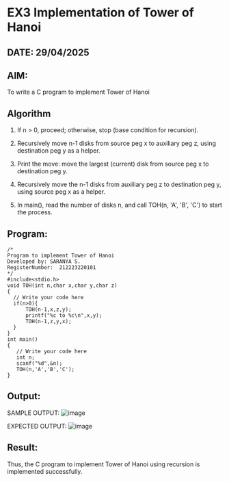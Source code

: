 # EX3 Implementation of Tower of Hanoi
## DATE: 29/04/2025
## AIM:
To write a C program to implement Tower of Hanoi

## Algorithm

1. If n > 0, proceed; otherwise, stop (base condition for recursion).

2. Recursively move n-1 disks from source peg x to auxiliary peg z, using destination peg y as a helper.

3. Print the move: move the largest (current) disk from source peg x to destination peg y.

4. Recursively move the n-1 disks from auxiliary peg z to destination peg y, using source peg x as a helper.

5. In main(), read the number of disks n, and call TOH(n, 'A', 'B', 'C') to start the process.

## Program:
```
/*
Program to implement Tower of Hanoi
Developed by: SARANYA S.
RegisterNumber:  212223220101
*/
#include<stdio.h>
void TOH(int n,char x,char y,char z)
{
  // Write your code here 
  if(n>0){
      TOH(n-1,x,z,y);
      printf("%c to %c\n",x,y);
      TOH(n-1,z,y,x);
  }
}
int main()
{
   // Write your code here 
   int n;
   scanf("%d",&n);
   TOH(n,'A','B','C');
}
```

## Output:

SAMPLE OUTPUT:
![image](https://github.com/user-attachments/assets/3c4f04c1-7a9f-49ee-8e28-78079f05a4f4)

EXPECTED OUTPUT:
![image](https://github.com/user-attachments/assets/130aaf26-2173-4b83-9974-7df709ecf49c)

## Result:
Thus, the C program to implement Tower of Hanoi using recursion is implemented successfully.
